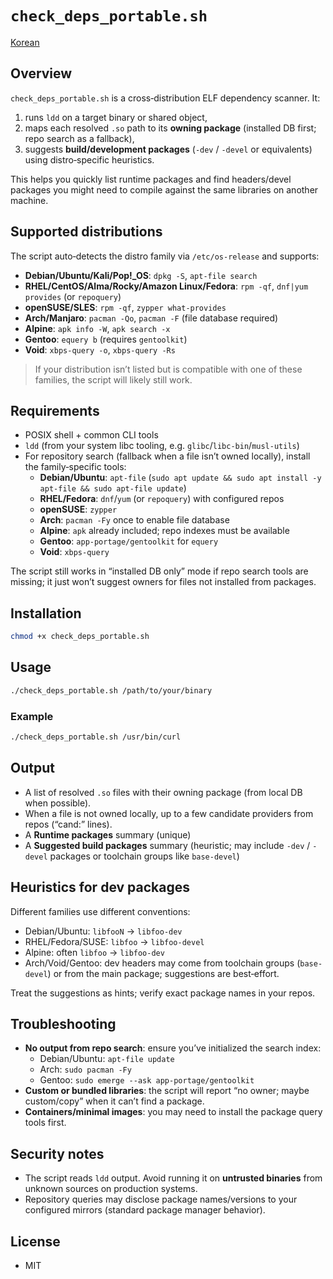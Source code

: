 
# `check_deps_portable.sh`

[Korean](README.ko.md)

## Overview
`check_deps_portable.sh` is a cross‑distribution ELF dependency scanner. It:
1) runs `ldd` on a target binary or shared object,
2) maps each resolved `.so` path to its **owning package** (installed DB first; repo search as a fallback),
3) suggests **build/development packages** (`-dev` / `-devel` or equivalents) using distro‑specific heuristics.

This helps you quickly list runtime packages and find headers/devel packages you might need to compile against the same libraries on another machine.

## Supported distributions
The script auto‑detects the distro family via `/etc/os-release` and supports:

- **Debian/Ubuntu/Kali/Pop!_OS**: `dpkg -S`, `apt-file search`
- **RHEL/CentOS/Alma/Rocky/Amazon Linux/Fedora**: `rpm -qf`, `dnf|yum provides` (or `repoquery`)
- **openSUSE/SLES**: `rpm -qf`, `zypper what-provides`
- **Arch/Manjaro**: `pacman -Qo`, `pacman -F` (file database required)
- **Alpine**: `apk info -W`, `apk search -x`
- **Gentoo**: `equery b` (requires `gentoolkit`)
- **Void**: `xbps-query -o`, `xbps-query -Rs`

> If your distribution isn’t listed but is compatible with one of these families, the script will likely still work.

## Requirements
- POSIX shell + common CLI tools
- `ldd` (from your system libc tooling, e.g. `glibc`/`libc-bin`/`musl-utils`)
- For repository search (fallback when a file isn’t owned locally), install the family‑specific tools:
  - **Debian/Ubuntu**: `apt-file` (`sudo apt update && sudo apt install -y apt-file && sudo apt-file update`)
  - **RHEL/Fedora**: `dnf`/`yum` (or `repoquery`) with configured repos
  - **openSUSE**: `zypper`
  - **Arch**: `pacman -Fy` once to enable file database
  - **Alpine**: `apk` already included; repo indexes must be available
  - **Gentoo**: `app-portage/gentoolkit` for `equery`
  - **Void**: `xbps-query`

The script still works in “installed DB only” mode if repo search tools are missing; it just won’t suggest owners for files not installed from packages.

## Installation
```bash
chmod +x check_deps_portable.sh
```

## Usage
```bash
./check_deps_portable.sh /path/to/your/binary
```

### Example
```bash
./check_deps_portable.sh /usr/bin/curl
```

## Output
- A list of resolved `.so` files with their owning package (from local DB when possible).
- When a file is not owned locally, up to a few candidate providers from repos (“cand:” lines).
- A **Runtime packages** summary (unique)
- A **Suggested build packages** summary (heuristic; may include `-dev` / `-devel` packages or toolchain groups like `base-devel`)

## Heuristics for dev packages
Different families use different conventions:
- Debian/Ubuntu: `libfooN` → `libfoo-dev`
- RHEL/Fedora/SUSE: `libfoo` → `libfoo-devel`
- Alpine: often `libfoo` → `libfoo-dev`
- Arch/Void/Gentoo: dev headers may come from toolchain groups (`base-devel`) or from the main package; suggestions are best‑effort.

Treat the suggestions as hints; verify exact package names in your repos.

## Troubleshooting
- **No output from repo search**: ensure you’ve initialized the search index:
  - Debian/Ubuntu: `apt-file update`
  - Arch: `sudo pacman -Fy`
  - Gentoo: `sudo emerge --ask app-portage/gentoolkit`
- **Custom or bundled libraries**: the script will report “no owner; maybe custom/copy” when it can’t find a package.
- **Containers/minimal images**: you may need to install the package query tools first.

## Security notes
- The script reads `ldd` output. Avoid running it on **untrusted binaries** from unknown sources on production systems.
- Repository queries may disclose package names/versions to your configured mirrors (standard package manager behavior).

## License
- MIT

